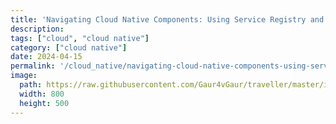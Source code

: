 ```yaml
---
title: 'Navigating Cloud Native Components: Using Service Registry and Definitions'
description: 
tags: ["cloud", "cloud native"]
category: ["cloud native"]
date: 2024-04-15
permalink: '/cloud_native/navigating-cloud-native-components-using-service-registry-and-definitions/'
image:
  path: https://raw.githubusercontent.com/Gaur4vGaur/traveller/master/images/cloudnative/2024-04-15-navigating-cloud-native-components-using-service-registry-and-definitions/CoverImage.jpg
  width: 800
  height: 500
---
```




